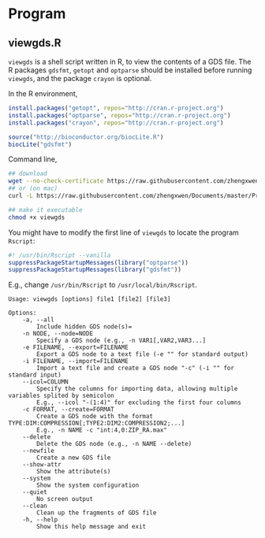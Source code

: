 # Program

## viewgds.R

`viewgds` is a shell script written in R, to view the contents of a GDS file. The R packages `gdsfmt`, `getopt` and `optparse` should be installed before running `viewgds`, and the package `crayon` is optional.

In the R environment,
```R
install.packages("getopt", repos="http://cran.r-project.org")
install.packages("optparse", repos="http://cran.r-project.org")
install.packages("crayon", repos="http://cran.r-project.org")

source("http://bioconductor.org/biocLite.R")
biocLite("gdsfmt")
```

Command line,
```sh
## download
wget --no-check-certificate https://raw.githubusercontent.com/zhengxwen/Documents/master/Program/viewgds.R -O viewgds
## or (on mac)
curl -L https://raw.githubusercontent.com/zhengxwen/Documents/master/Program/viewgds.R -o viewgds

## make it executable
chmod +x viewgds
```

You might have to modify the first line of `viewgds` to locate the program `Rscript`:
```R
#! /usr/bin/Rscript --vanilla
suppressPackageStartupMessages(library("optparse"))
suppressPackageStartupMessages(library("gdsfmt"))
```
E.g., change `/usr/bin/Rscript` to `/usr/local/bin/Rscript`.

```
Usage: viewgds [options] file1 [file2] [file3]

Options:
	-a, --all
		Include hidden GDS node(s)=
	-n NODE, --node=NODE
		Specify a GDS node (e.g., -n VAR1[,VAR2,VAR3...]
	-e FILENAME, --export=FILENAME
		Export a GDS node to a text file (-e "" for standard output)
	-i FILENAME, --import=FILENAME
		Import a text file and create a GDS node "-c" (-i "" for standard input)
	--icol=COLUMN
		Specify the columns for importing data, allowing multiple variables splited by semicolon
		E.g., --icol "-(1:4)" for excluding the first four columns
	-c FORMAT, --create=FORMAT
		Create a GDS node with the format TYPE:DIM:COMPRESSION[;TYPE2:DIM2:COMPRESSION2;...]
		E.g., -n NAME -c "int:4,0:ZIP_RA.max"
	--delete
		Delete the GDS node (e.g., -n NAME --delete)
	--newfile
		Create a new GDS file
	--show-attr
		Show the attribute(s)
	--system
		Show the system configuration
	--quiet
		No screen output
	--clean
		Clean up the fragments of GDS file
	-h, --help
		Show this help message and exit
```
